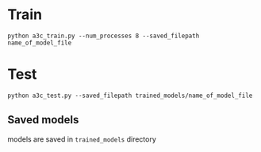 
# Train
```
python a3c_train.py --num_processes 8 --saved_filepath name_of_model_file
```

# Test
```
python a3c_test.py --saved_filepath trained_models/name_of_model_file
```

## Saved models
models are saved in `trained_models` directory






